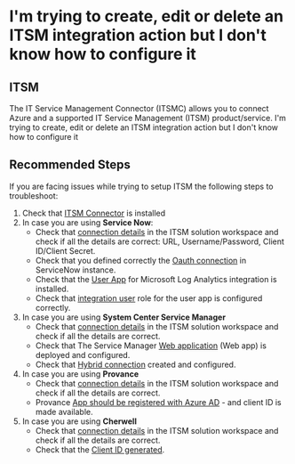 <properties
    pageTitle="Configuring the ITSM action"
    description="I'm trying to create, edit or delete an ITSM integration action but I don't know how to configure it"
    infoBubbleText=""
    service="microsoft.insights"
    resource="actiongroups"
    authors="nolavime"
    ms.author="nolavime"
    displayOrder="1"
    articleId="alerts-crud-itsm"
    diagnosticScenario=""
    selfHelpType="generic"
    supportTopicIds="32739776"
    resourceTags=""
    productPesIds="15454"
    ccloudEnvironments="public,fairfax,mooncake,usnat,ussec"
    ownershipId="AzureMonitoring_ActionGroup"
/>

# **I'm trying to create, edit or delete an ITSM integration action but I don't know how to configure it**

## ITSM

The IT Service Management Connector (ITSMC) allows you to connect Azure and a supported IT Service Management (ITSM) product/service.
I'm trying to create, edit or delete an ITSM integration action but I don't know how to configure it

## Recommended Steps

If you are facing issues while trying to setup ITSM the following steps to troubleshoot:

1. Check that [ITSM Connector](https://docs.microsoft.com/azure/azure-monitor/platform/itsmc-overview#adding-the-it-service-management-connector-solution) is installed
2. In case you are using **Service Now**:
    * Check that [connection details](https://docs.microsoft.com/azure/azure-monitor/platform/itsmc-connections#connection-procedure-1) in the ITSM solution workspace and check if all the details are correct: URL, Username/Password, Client ID/Client Secret.
    * Check that you defined correctly the [Oauth connection](https://docs.microsoft.com/azure/azure-monitor/platform/itsmc-connections#connection-procedure-1) in ServiceNow instance.
    * Check that the [User App](https://store.servicenow.com/sn_appstore_store.do#!/store/application/ab0265b2dbd53200d36cdc50cf961980/1.0.1) for Microsoft Log Analytics integration is installed.
    * Check that [integration user](https://docs.microsoft.com/azure/azure-monitor/platform/itsmc-connections#create-integration-user-role-in-servicenow-app) role for the user app is configured correctly.
3. In case you are using **System Center Service Manager**
    * Check that [connection details](https://docs.microsoft.com/azure/azure-monitor/platform/itsmc-connections#connection-procedure) in the ITSM solution workspace and check if all the details are correct.
    * Check that The Service Manager [Web application](https://docs.microsoft.com/azure/azure-monitor/platform/itsmc-connections#create-and-deploy-service-manager-web-app-service) (Web app) is deployed and configured.
    * Check that [Hybrid connection](https://docs.microsoft.com/azure/azure-monitor/platform/itsmc-connections#configure-the-hybrid-connection) created and configured.
4. In case you are using **Provance**
    * Check that [connection details](https://docs.microsoft.com/azure/azure-monitor/platform/itsmc-connections#connection-procedure-2) in the ITSM solution workspace and check if all the details are correct.
    * Provance [App should be registered with Azure AD](https://docs.microsoft.com/azure/app-service/configure-authentication-provider-aad) - and client ID is made available.
5. In case you are using **Cherwell**
    * Check that [connection details](https://docs.microsoft.com/azure/azure-monitor/platform/itsmc-connections#connection-procedure-3) in the ITSM solution workspace and check if all the details are correct.
    * Check that the [Client ID generated](https://docs.microsoft.com/azure/azure-monitor/platform/itsmc-connections#generate-client-id-for-cherwell).

